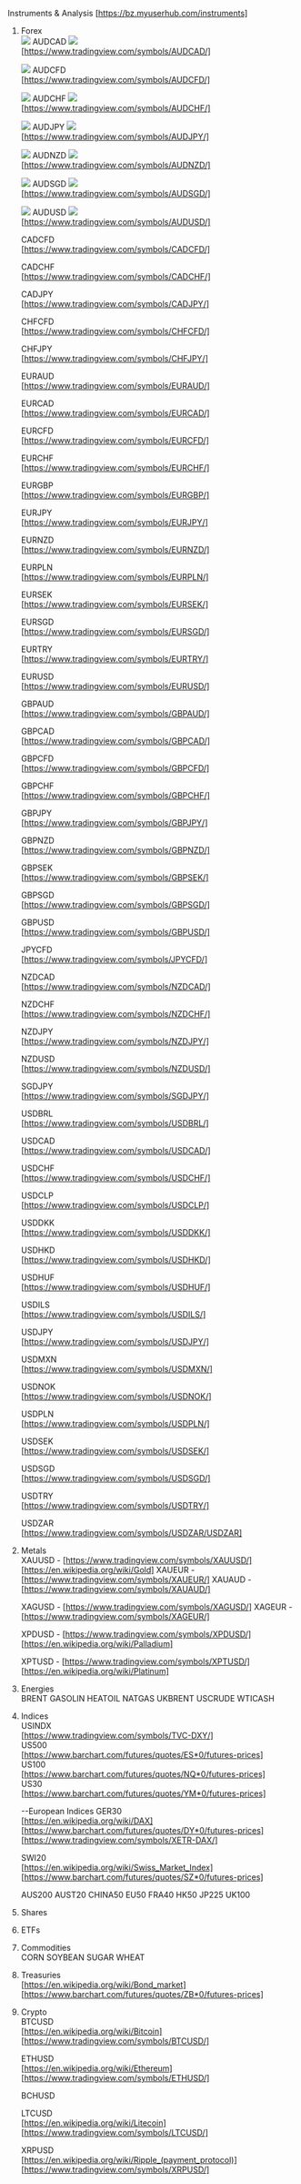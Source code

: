 Instruments & Analysis  [https://bz.myuserhub.com/instruments]  

01. Forex  
	![](./img/AU--big.svg) AUDCAD ![](./img/CA--big.svg)  
	  [https://www.tradingview.com/symbols/AUDCAD/]  

	![](./img/AU--big.svg) AUDCFD  
	  [https://www.tradingview.com/symbols/AUDCFD/]  

	![](./img/AU--big.svg) AUDCHF ![](./img/CH--big.svg)  
	  [https://www.tradingview.com/symbols/AUDCHF/]  

	![](./img/AU--big.svg) AUDJPY ![](./img/JP--big.svg)  
	  [https://www.tradingview.com/symbols/AUDJPY/]  

	![](./img/AU--big.svg) AUDNZD ![](./img/NZ--big.svg)  
	  [https://www.tradingview.com/symbols/AUDNZD/]  

	![](./img/AU--big.svg) AUDSGD ![](./img/SG--big.svg)  
	  [https://www.tradingview.com/symbols/AUDSGD/]  

	![](./img/AU--big.svg) AUDUSD ![](./img/US--big.svg)  
	  [https://www.tradingview.com/symbols/AUDUSD/]  

	CADCFD  
	  [https://www.tradingview.com/symbols/CADCFD/]  

	CADCHF  
	  [https://www.tradingview.com/symbols/CADCHF/]  

	CADJPY  
	  [https://www.tradingview.com/symbols/CADJPY/]  

	CHFCFD  
	  [https://www.tradingview.com/symbols/CHFCFD/]  

	CHFJPY  
	  [https://www.tradingview.com/symbols/CHFJPY/]  

	EURAUD  
	  [https://www.tradingview.com/symbols/EURAUD/]  

	EURCAD  
	  [https://www.tradingview.com/symbols/EURCAD/]  

	EURCFD  
	  [https://www.tradingview.com/symbols/EURCFD/]  

	EURCHF  
	  [https://www.tradingview.com/symbols/EURCHF/]  

	EURGBP  
	  [https://www.tradingview.com/symbols/EURGBP/]  

	EURJPY  
	  [https://www.tradingview.com/symbols/EURJPY/]  

	EURNZD  
	  [https://www.tradingview.com/symbols/EURNZD/]  

	EURPLN  
	  [https://www.tradingview.com/symbols/EURPLN/]  

	EURSEK  
	  [https://www.tradingview.com/symbols/EURSEK/]  

	EURSGD  
	  [https://www.tradingview.com/symbols/EURSGD/]  

	EURTRY  
	  [https://www.tradingview.com/symbols/EURTRY/]  

	EURUSD  
	  [https://www.tradingview.com/symbols/EURUSD/]  

	GBPAUD  
	  [https://www.tradingview.com/symbols/GBPAUD/]  

	GBPCAD  
	  [https://www.tradingview.com/symbols/GBPCAD/]  

	GBPCFD  
	  [https://www.tradingview.com/symbols/GBPCFD/]  

	GBPCHF  
	  [https://www.tradingview.com/symbols/GBPCHF/]  

	GBPJPY  
	  [https://www.tradingview.com/symbols/GBPJPY/]  

	GBPNZD  
	  [https://www.tradingview.com/symbols/GBPNZD/]  

	GBPSEK  
	  [https://www.tradingview.com/symbols/GBPSEK/]  

	GBPSGD  
	  [https://www.tradingview.com/symbols/GBPSGD/]  

	GBPUSD  
	  [https://www.tradingview.com/symbols/GBPUSD/]  

	JPYCFD  
	  [https://www.tradingview.com/symbols/JPYCFD/]  

	NZDCAD  
	  [https://www.tradingview.com/symbols/NZDCAD/]  

	NZDCHF  
	  [https://www.tradingview.com/symbols/NZDCHF/]  

	NZDJPY  
	  [https://www.tradingview.com/symbols/NZDJPY/]  

	NZDUSD  
	  [https://www.tradingview.com/symbols/NZDUSD/]  

	SGDJPY  
	  [https://www.tradingview.com/symbols/SGDJPY/]  

	USDBRL  
	  [https://www.tradingview.com/symbols/USDBRL/]  

	USDCAD  
	  [https://www.tradingview.com/symbols/USDCAD/]  

	USDCHF  
	  [https://www.tradingview.com/symbols/USDCHF/]  

	USDCLP  
	  [https://www.tradingview.com/symbols/USDCLP/]  

	USDDKK  
	  [https://www.tradingview.com/symbols/USDDKK/]  

	USDHKD  
	  [https://www.tradingview.com/symbols/USDHKD/]  

	USDHUF  
	  [https://www.tradingview.com/symbols/USDHUF/]  

	USDILS  
	  [https://www.tradingview.com/symbols/USDILS/]  

	USDJPY  
	  [https://www.tradingview.com/symbols/USDJPY/]  

	USDMXN  
	  [https://www.tradingview.com/symbols/USDMXN/]  

	USDNOK  
	  [https://www.tradingview.com/symbols/USDNOK/]  

	USDPLN  
	  [https://www.tradingview.com/symbols/USDPLN/]  

	USDSEK  
	  [https://www.tradingview.com/symbols/USDSEK/]  

	USDSGD  
	  [https://www.tradingview.com/symbols/USDSGD/]  

	USDTRY  
	  [https://www.tradingview.com/symbols/USDTRY/]  

	USDZAR  
	  [https://www.tradingview.com/symbols/USDZAR/USDZAR]  

02. Metals  
	XAUUSD - [https://www.tradingview.com/symbols/XAUUSD/] [https://en.wikipedia.org/wiki/Gold]
	XAUEUR - [https://www.tradingview.com/symbols/XAUEUR/]
	XAUAUD - [https://www.tradingview.com/symbols/XAUAUD/]

	XAGUSD - [https://www.tradingview.com/symbols/XAGUSD/]
	XAGEUR - [https://www.tradingview.com/symbols/XAGEUR/]
	
	XPDUSD - [https://www.tradingview.com/symbols/XPDUSD/] [https://en.wikipedia.org/wiki/Palladium]  

	XPTUSD - [https://www.tradingview.com/symbols/XPTUSD/] [https://en.wikipedia.org/wiki/Platinum]

03. Energies  
	BRENT
	GASOLIN
	HEATOIL
	NATGAS
	UKBRENT
	USCRUDE
	WTICASH

04. Indices  
	USINDX  
	  [https://www.tradingview.com/symbols/TVC-DXY/]  
	US500  
	  [https://www.barchart.com/futures/quotes/ES*0/futures-prices]  
	US100  
	  [https://www.barchart.com/futures/quotes/NQ*0/futures-prices]  
	US30   
	  [https://www.barchart.com/futures/quotes/YM*0/futures-prices]  

	--European Indices 
	GER30  
	  [https://en.wikipedia.org/wiki/DAX]  
	  [https://www.barchart.com/futures/quotes/DY*0/futures-prices]    
	  [https://www.tradingview.com/symbols/XETR-DAX/]  

	SWI20  
	  [https://en.wikipedia.org/wiki/Swiss_Market_Index]
	  [https://www.barchart.com/futures/quotes/SZ*0/futures-prices]  

	AUS200
	AUST20
	CHINA50
	EU50
	FRA40
	HK50
	JP225
	UK100

05. Shares  
06. ETFs  
07. Commodities  
	CORN
	SOYBEAN
	SUGAR
	WHEAT

08. Treasuries  
	  [https://en.wikipedia.org/wiki/Bond_market]  
	  [https://www.barchart.com/futures/quotes/ZB*0/futures-prices]  
	  
09. Crypto  
	BTCUSD  
      [https://en.wikipedia.org/wiki/Bitcoin]  
	  [https://www.tradingview.com/symbols/BTCUSD/]  

	ETHUSD  
      [https://en.wikipedia.org/wiki/Ethereum]  
	  [https://www.tradingview.com/symbols/ETHUSD/]  

	BCHUSD  

	LTCUSD  
      [https://en.wikipedia.org/wiki/Litecoin]  
	  [https://www.tradingview.com/symbols/LTCUSD/]  

	XRPUSD  
	  [https://en.wikipedia.org/wiki/Ripple_(payment_protocol)]  
	  [https://www.tradingview.com/symbols/XRPUSD/]  
